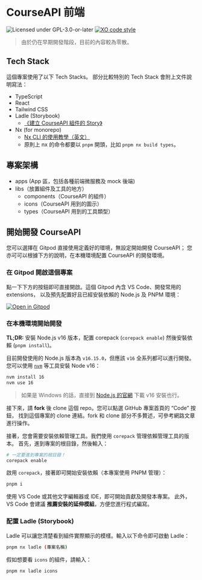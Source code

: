 # CourseAPI 前端

![Licensed under GPL-3.0-or-later](https://img.shields.io/github/license/Open-Edu-Tw/courseapi-fe)
[![XO code style](https://img.shields.io/badge/code_style-XO-5ed9c7.svg)](https://github.com/xojs/xo)

> 由於仍在早期開發階段，目前的內容較為零散。

## Tech Stack

這個專案使用了以下 Tech Stacks。
部分比較特別的 Tech Stack 會附上文件說明寫法：

- TypeScript
- React
- Tailwind CSS
- Ladle (Storybook)
  - [《建立 CourseAPI 組件的 Story》](./docs/make-component-story.md)
- Nx (for monorepo)
  - [Nx CLI 的使用教學（英文）](https://nx.dev/using-nx/nx-cli)
  - 原則上 nx 的命令都要以 `pnpm` 開頭，比如 `pnpm nx build types`。

## 專案架構

- apps (App 區，包括各種前端微服務及 mock 後端)
- libs（放置組件及工具的地方）
  - components（CourseAPI 的組件）
  - icons（CourseAPI 用到的圖示）
  - types（CourseAPI 用到的工具類型）

## 開始開發 CourseAPI

您可以選擇在 Gitpod 直接使用定義好的環境，無設定開始開發 CourseAPI；
您亦可可以根據下方的說明，在本機環境配置 CourseAPI 的開發環境。

### 在 Gitpod 開啟這個專案

點一下下方的按鈕即可直接開啟。這個 Gitpod 內含 VS Code、開發常用的 extensions，
以及預先配置好且已經安裝依賴的 Node.js 及 PNPM 環境：

[![Open in Gitpod](https://gitpod.io/button/open-in-gitpod.svg)](https://gitpod.io/#https://github.com/Open-Edu-Tw/courseapi-fe)

### 在本機環境開始開發

**TL;DR:** 安裝 Node.js v16 版本，配置 corepack (`corepack enable`) 然後安裝依賴 (`pnpm install`)。

目前開發使用的 Node.js 版本為 `v16.15.0`，但應該 `v16` 全系列都可以進行開發。
您可以使用 [`nvm`](https://github.com/nvm-sh/nvm) 等工具安裝 Node v16：

```bash
nvm install 16
nvm use 16
```

> 如果是 Windows 的話，直接到 [Node.js 的官網](https://nodejs.org/en/) 下載 v16 安裝也行。

接下來，請 **fork** 後 clone 這個 repo。您可以點選 GitHub 專案首頁的 “Code” 按鈕，
找到這個專案的 clone 連結。fork 和 clone 部分不多贅述，可參考網路文章進行操作。

接著，您會需要安裝依賴管理工具。我們使用 `corepack` 管理依賴管理工具的版本。
首先，進到專案的根目錄，然後輸入：

```bash
# 一定要進到專案的根目錄！
corepack enable
```

啟用 `corepack`，接著即可開始安裝依賴（本專案使用 PNPM 管理）：

```bash
pnpm i
```

使用 VS Code 或其他文字編輯器或 IDE，即可開始貢獻及開發本專案。
此外，VS Code 會建議 **推薦安裝的延伸模組**，方便您進行程式編寫。

### 配置 Ladle (Storybook)

Ladle 可以讓您清楚看到組件實際顯示的模樣。輸入以下命令即可啟動 Ladle：

```bash
pnpm nx ladle (專案名稱)
```

假如想要看 `icons` 的組件，請輸入：

```bash
pnpm nx ladle icons
```

